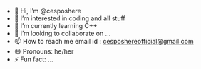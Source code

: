 - 👋 Hi, I’m @cesposhere
- 👀 I’m interested in coding and all stuff
- 🌱 I’m currently learning C++
- 💞️ I’m looking to collaborate on ...
- 📫 How to reach me email id : cesposhereofficial@gmail.com
- 😄 Pronouns: he/her
- ⚡ Fun fact: ...

<!---
cesposhere/cesposhere is a ✨ special ✨ repository because its `README.md` (this file) appears on your GitHub profile.
You can click the Preview link to take a look at your changes.
--->
